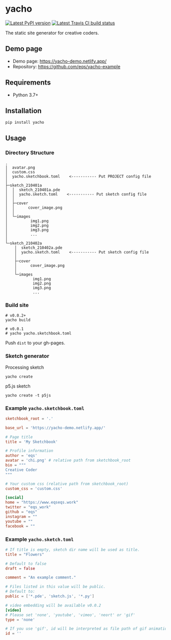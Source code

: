 # yacho

[![Latest PyPI version](https://img.shields.io/pypi/v/yacho.svg)](https://pypi.python.org/pypi/yacho)
[![Latest Travis CI build status](https://travis-ci.com/eqs/yacho.png)](https://travis-ci.com/eqs/yacho)

The static site generator for creative coders.

## Demo page

* Demo page: https://yacho-demo.netlify.app/
* Repository: https://github.com/eqs/yacho-example

## Requirements

* Python 3.7+

## Installation

```
pip install yacho
```

## Usage

### Directory Structure

```
.
│  avatar.png
│  custom.css
│  yacho.sketchbook.toml    <----------- Put PROJECT config file
│
├─sketch_210401a
│  │  sketch_210401a.pde
│  │  yacho.sketch.toml    <----------- Put sketch config file
│  │
│  ├─cover
│  │      cover_image.png
│  │
│  └─images
│          img1.png
│          img2.png
│          img3.png
│          ...
│
└─sketch_210402a
    │  sketch_210402a.pde
    │  yacho.sketch.toml    <----------- Put sketch config file
    │
    ├─cover
    │      cover_image.png
    │
    └─images
            img1.png
            img2.png
            img3.png
            ...
```

### Build site

```
# v0.0.2+
yacho build

# v0.0.1
# yacho yacho.sketchbook.toml
```

Push `dist` to your gh-pages.

### Sketch generator

Processing sketch

```
yacho create
```

p5.js sketch

```
yacho create -t p5js
```

### Example `yacho.sketchbook.toml`

```toml
sketchbook_root = '.'

base_url = 'https://yacho-demo.netlify.app/'

# Page title
title = 'My Sketchbook'

# Profile information
author = 'eqs'
avatar = 'chi.png' # relative path from sketchbook_root
bio = """
Creative Coder
"""

# Your custom css (relative path from sketchbook_root)
custom_css = 'custom.css'

[social]
home = "https://www.eqseqs.work"
twitter = "eqs_work"
github = "eqs"
instagram = ""
youtube = ""
facebook = ""
```

### Example `yacho.sketch.toml`

```toml
# If title is empty, sketch dir name will be used as title.
title = "Flowers"

# Default to false
draft = false

comment = "An example comment."

# Files listed in this value will be public.
# Default to:
public = ['*.pde', 'sketch.js', '*.py']

# video embedding will be available v0.0.2
[video]
# Please set 'none', 'youtube', 'vimeo', 'neort' or 'gif'
type = 'none'

# If you use 'gif', id will be interpreted as file path of gif animation.
id = ''
```

